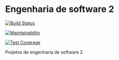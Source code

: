 # Engenharia de software 2

[![Build Status](https://travis-ci.com/lopesluisjorge/engenharia-de-software-2.svg?branch=master)](https://travis-ci.com/lopesluisjorge/engenharia-de-software-2)

[![Maintainability](https://api.codeclimate.com/v1/badges/690ed5833fb161b0c0cf/maintainability)](https://codeclimate.com/github/lopesluisjorge/engenharia-de-software-2/maintainability)

[![Test Coverage](https://api.codeclimate.com/v1/badges/690ed5833fb161b0c0cf/test_coverage)](https://codeclimate.com/github/lopesluisjorge/engenharia-de-software-2/test_coverage)

Projetos de engenharia de software 2
